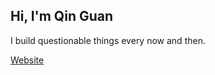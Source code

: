 ## Hi, I'm Qin Guan

I build questionable things every now and then.

[Website](https://qinguan.me)

